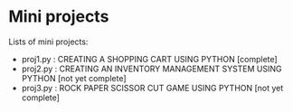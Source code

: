 # Mini projects

Lists of mini projects:
- proj1.py : CREATING A SHOPPING CART USING PYTHON  [complete]
- proj2.py : CREATING AN INVENTORY MANAGEMENT SYSTEM USING PYTHON  [not yet complete]
- proj3.py : ROCK PAPER SCISSOR CUT GAME USING PYTHON  [not yet complete]
